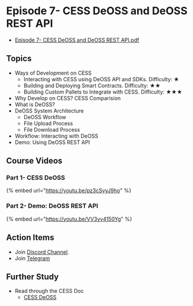# Episode 7- CESS DeOSS and DeOSS REST API

- [Episode 7- CESS DeOSS and DeOSS REST API.pdf](./ep7.pdf)

## Topics

- Ways of Development on CESS
  - Interacting with CESS using DeOSS API and SDKs. Difficulty: ★
  - Building and Deploying Smart Contracts. Difficulty: ★★
  - Building Custom Pallets to Integrate with CESS. Difficulty: ★★★
- Why Develop on CESS? CESS Comparision
- What is DeOSS?
- DeOSS System Architecture
  - DeOSS Workflow
  - File Upload Process
  - File Download Process
- Workflow: Interacting with DeOSS
- Demo: Using DeOSS REST API

## Course Videos

### Part 1- CESS DeOSS

{% embed url="https://youtu.be/pz3cSyyJ9ho" %}

### Part 2- Demo: DeOSS REST API

{% embed url="https://youtu.be/VV3yv4150Yg" %}

## Action Items

- Join [Discord Channel](https://discord.gg/cess).
- Join [Telegram](https://t.me/CESS_Storage_official)

## Further Study

- Read through the CESS Doc
  - [CESS DeOSS](https://doc.cess.network/products/deoss)
